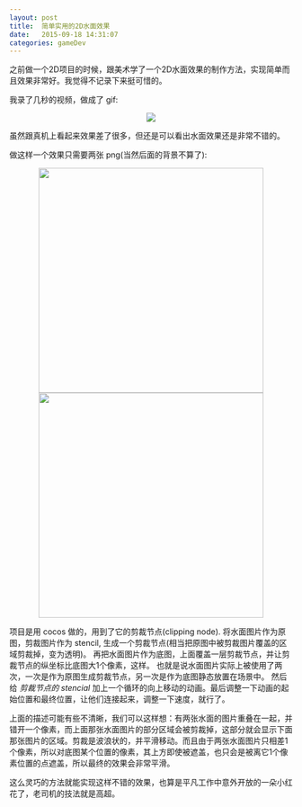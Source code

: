 ```yaml
---
layout: post
title:  简单实用的2D水面效果
date:   2015-09-18 14:31:07
categories: gameDev
---
```


之前做一个2D项目的时候，跟美术学了一个2D水面效果的制作方法，实现简单而且效果非常好。我觉得不记录下来挺可惜的。

我录了几秒的视频，做成了 gif:

<div align="center">
  <img src='/public/opt/wave.gif'/>
</div>

虽然跟真机上看起来效果差了很多，但还是可以看出水面效果还是非常不错的。

做这样一个效果只需要两张 png(当然后面的背景不算了):

<div align="center">
  <img style='width: 400px' src='/public/opt/water.png'/>
  <img style='width: 400px' src='/public/opt/clipper.png'/>
</div>



项目是用 cocos 做的，用到了它的剪裁节点(clipping node). 将水面图片作为原图，剪裁图片作为 stencil, 生成一个剪裁节点(相当把原图中被剪裁图片覆盖的区域剪裁掉，变为透明)。
再把水面图片作为底图，上面覆盖一层剪裁节点，并让剪裁节点的纵坐标比底图大1个像素，这样。
也就是说水面图片实际上被使用了两次，一次是作为原图生成剪裁节点，另一次是作为底图静态放置在场景中。
然后给 *剪裁节点的 stencial* 加上一个循环的向上移动的动画。最后调整一下动画的起始位置和最终位置，让他们连接起来，调整一下速度，就行了。

上面的描述可能有些不清晰，我们可以这样想：有两张水面的图片重叠在一起，并错开一个像素，而上面那张水面图片的部分区域会被剪裁掉，这部分就会显示下面那张图片的区域。剪裁是波浪状的，并平滑移动。而且由于两张水面图片只相差1个像素，所以对底图某个位置的像素，其上方即使被遮盖，也只会是被离它1个像素位置的点遮盖，所以最终的效果会非常平滑。

这么灵巧的方法就能实现这样不错的效果，也算是平凡工作中意外开放的一朵小红花了，老司机的技法就是高超。
